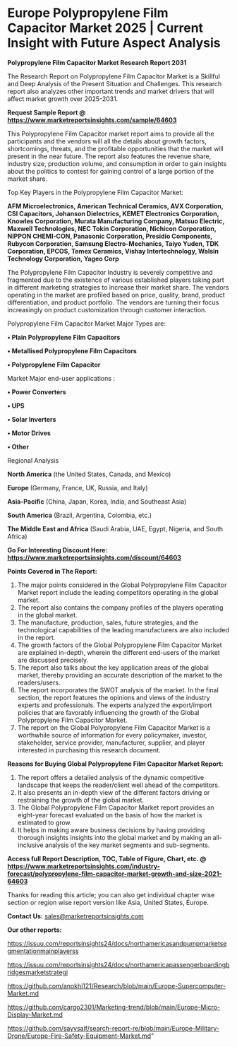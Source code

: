 # Europe Polypropylene Film Capacitor Market 2025 | Current Insight with Future Aspect Analysis

<strong>Polypropylene Film Capacitor Market Research Report 2031</strong>

The Research Report on Polypropylene Film Capacitor Market is a Skillful and Deep Analysis of the Present Situation and Challenges. This research report also analyzes other important trends and market drivers that will affect market growth over 2025-2031.

<strong>Request Sample Report @ <a href=https://www.marketreportsinsights.com/sample/64603>https://www.marketreportsinsights.com/sample/64603</a></strong>

This Polypropylene Film Capacitor market report aims to provide all the participants and the vendors will all the details about growth factors, shortcomings, threats, and the profitable opportunities that the market will present in the near future. The report also features the revenue share, industry size, production volume, and consumption in order to gain insights about the politics to contest for gaining control of a large portion of the market share.

Top Key Players in the Polypropylene Film Capacitor Market:

<strong>AFM Microelectronics, American Technical Ceramics, AVX Corporation, CSI Capacitors, Johanson Dielectrics, KEMET Electronics Corporation, Knowles Corporation, Murata Manufacturing Company, Matsuo Electric, Maxwell Technologies, NEC Tokin Corporation, Nichicon Corporation, NIPPON CHEMI-CON, Panasonic Corporation, Presidio Components, Rubycon Corporation, Samsung Electro-Mechanics, Taiyo Yuden, TDK Corporation, EPCOS, Temex Ceramics, Vishay Intertechnology, Walsin Technology Corporation, Yageo Corp</strong>

The Polypropylene Film Capacitor Industry is severely competitive and fragmented due to the existence of various established players taking part in different marketing strategies to increase their market share. The vendors operating in the market are profiled based on price, quality, brand, product differentiation, and product portfolio. The vendors are turning their focus increasingly on product customization through customer interaction.

Polypropylene Film Capacitor Market Major Types are:

<strong>• Plain Polypropylene Film Capacitors

• Metallised Polypropylene Film Capacitors

• Polypropylene Film Capacitor</strong>

Market Major end-user applications :

<strong>• Power Converters

• UPS

• Solar Inverters

• Motor Drives

• Other</strong>

Regional Analysis

</u><strong><b>North America</b></strong> (the United States, Canada, and Mexico)

<strong><b>Europe </b></strong>(Germany, France, UK, Russia, and Italy)

<strong><b>Asia-Pacific</b></strong> (China, Japan, Korea, India, and Southeast Asia)

<strong><b>South America</b></strong> (Brazil, Argentina, Colombia, etc.)

<strong><b>The Middle East and Africa</b></strong> (Saudi Arabia, UAE, Egypt, Nigeria, and South Africa)

<strong>Go For Interesting Discount Here: <a href=https://www.marketreportsinsights.com/discount/64603>https://www.marketreportsinsights.com/discount/64603</a></strong>

<strong>Points Covered in The Report:</strong>
<ol>
  <li>The major points considered in the Global Polypropylene Film Capacitor Market report include the leading competitors operating in the global market.</li>
  <li>The report also contains the company profiles of the players operating in the global market.</li>
  <li>The manufacture, production, sales, future strategies, and the technological capabilities of the leading manufacturers are also included in the report.</li>
  <li>The growth factors of the Global Polypropylene Film Capacitor Market are explained in-depth, wherein the different end-users of the market are discussed precisely.</li>
  <li>The report also talks about the key application areas of the global market, thereby providing an accurate description of the market to the readers/users.</li>
  <li>The report incorporates the SWOT analysis of the market. In the final section, the report features the opinions and views of the industry experts and professionals. The experts analyzed the export/import policies that are favorably influencing the growth of the Global Polypropylene Film Capacitor Market.</li>
  <li>The report on the Global Polypropylene Film Capacitor Market is a worthwhile source of information for every policymaker, investor, stakeholder, service provider, manufacturer, supplier, and player interested in purchasing this research document.</li>
</ol>
<strong>Reasons for Buying Global Polypropylene Film Capacitor Market Report:</strong>

<ol>
  <li>The report offers a detailed analysis of the dynamic competitive landscape that keeps the reader/client well ahead of the competitors.</li>
  <li>It also presents an in-depth view of the different factors driving or restraining the growth of the global market.</li>
  <li>The Global Polypropylene Film Capacitor Market report provides an eight-year forecast evaluated on the basis of how the market is estimated to grow.</li>
  <li>It helps in making aware business decisions by having providing thorough insights insights into the global market and by making an all-inclusive analysis of the key market segments and sub-segments.</li>
</ol>
<strong>Access full Report Description, TOC, Table of Figure, Chart, etc. @ <a href=https://www.marketreportsinsights.com/industry-forecast/polypropylene-film-capacitor-market-growth-and-size-2021-64603>https://www.marketreportsinsights.com/industry-forecast/polypropylene-film-capacitor-market-growth-and-size-2021-64603</a></strong>


Thanks for reading this article; you can also get individual chapter wise section or region wise report version like Asia, United States, Europe.

<strong>Contact Us:</strong>
sales@marketreportsinsights.com

<strong>Our other reports:</strong>

<a href=https://issuu.com/reportsinsights24/docs/northamericasandpumpmarketsegmentationmainplayerss>https://issuu.com/reportsinsights24/docs/northamericasandpumpmarketsegmentationmainplayerss</a>

<a href=https://issuu.com/reportsinsights24/docs/northamericapassengerboardingbridgesmarketstrategi>https://issuu.com/reportsinsights24/docs/northamericapassengerboardingbridgesmarketstrategi</a>

<a href=https://github.com/anokhi121/Research/blob/main/Europe-Supercomputer-Market.md>https://github.com/anokhi121/Research/blob/main/Europe-Supercomputer-Market.md</a>

<a href=https://github.com/cargo2301/Marketing-trend/blob/main/Europe-Micro-Display-Market.md>https://github.com/cargo2301/Marketing-trend/blob/main/Europe-Micro-Display-Market.md</a>

<a href=https://github.com/sayysaif/search-report-re/blob/main/Europe-Military-Drone/Europe-Fire-Safety-Equipment-Market.md>https://github.com/sayysaif/search-report-re/blob/main/Europe-Military-Drone/Europe-Fire-Safety-Equipment-Market.md</a>"
